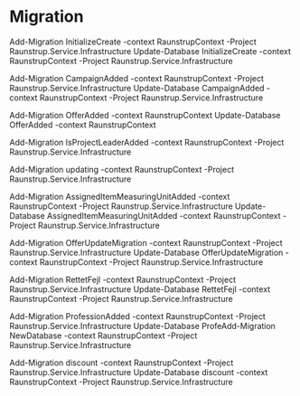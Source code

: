 ﻿# **Migration**


Add-Migration InitializeCreate -context RaunstrupContext -Project Raunstrup.Service.Infrastructure
Update-Database InitializeCreate -context RaunstrupContext -Project Raunstrup.Service.Infrastructure

Add-Migration CampaignAdded -context RaunstrupContext -Project Raunstrup.Service.Infrastructure
Update-Database CampaignAdded -context RaunstrupContext -Project Raunstrup.Service.Infrastructure

Add-Migration OfferAdded -context RaunstrupContext
Update-Database OfferAdded -context RaunstrupContext

Add-Migration IsProjectLeaderAdded -context RaunstrupContext -Project Raunstrup.Service.Infrastructure

Add-Migration updating -context RaunstrupContext -Project Raunstrup.Service.Infrastructure


Add-Migration AssignedItemMeasuringUnitAdded -context RaunstrupContext -Project Raunstrup.Service.Infrastructure
Update-Database AssignedItemMeasuringUnitAdded -context RaunstrupContext -Project Raunstrup.Service.Infrastructure

Add-Migration OfferUpdateMigration -context RaunstrupContext -Project Raunstrup.Service.Infrastructure
Update-Database OfferUpdateMigration -context RaunstrupContext -Project Raunstrup.Service.Infrastructure

Add-Migration RettetFejl -context RaunstrupContext -Project Raunstrup.Service.Infrastructure
Update-Database RettetFejl -context RaunstrupContext -Project Raunstrup.Service.Infrastructure

Add-Migration ProfessionAdded -context RaunstrupContext -Project Raunstrup.Service.Infrastructure
Update-Database ProfeAdd-Migration NewDatabase -context RaunstrupContext -Project Raunstrup.Service.Infrastructure


Add-Migration discount -context RaunstrupContext -Project Raunstrup.Service.Infrastructure
Update-Database discount -context RaunstrupContext -Project Raunstrup.Service.Infrastructure
